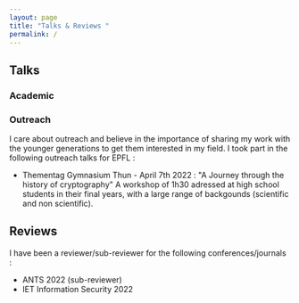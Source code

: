 ```yaml
---
layout: page
title: "Talks & Reviews "
permalink: /
---
```


## Talks 

### Academic 

### Outreach
I care about outreach and believe in the importance of sharing my work with the younger generations to get them interested in my field. 
I took part in the following outreach talks for EPFL : 

- Thementag Gymnasium Thun - April 7th 2022 : "A Journey through the history of cryptography" A workshop of 1h30 adressed at high school students in their final years, with a large range of backgounds (scientific and non scientific).

## Reviews 
I have been a reviewer/sub-reviewer for the following conferences/journals : 

- ANTS 2022 (sub-reviewer)
- IET Information Security 2022
